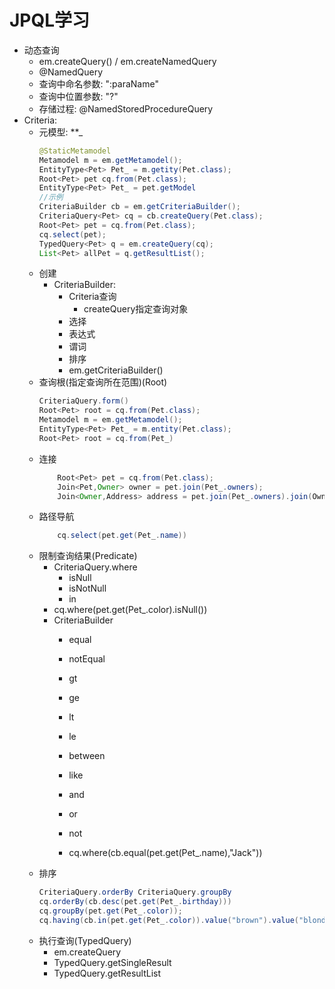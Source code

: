 # JPQL学习
- 动态查询
    - em.createQuery() / em.createNamedQuery
    - @NamedQuery
    - 查询中命名参数: ":paraName"
    - 查询中位置参数: "?"
    - 存储过程: @NamedStoredProcedureQuery
- Criteria:
    - 元模型: **_
        ```java
        @StaticMetamodel
        Metamodel m = em.getMetamodel();
        EntityType<Pet> Pet_ = m.getity(Pet.class);
        Root<Pet> pet cq.from(Pet.class);
        EntityType<Pet> Pet_ = pet.getModel
        //示例
        CriteriaBuilder cb = em.getCriteriaBuilder();
        CriteriaQuery<Pet> cq = cb.createQuery(Pet.class);
        Root<Pet> pet = cq.from(Pet.class);
        cq.select(pet);
        TypedQuery<Pet> q = em.createQuery(cq);
        List<Pet> allPet = q.getResultList();
        ```
    - 创建
        - CriteriaBuilder:
            - Criteria查询
              - createQuery指定查询对象
            - 选择
            - 表达式
            - 谓词
            - 排序
            - em.getCriteriaBuilder()
    - 查询根(指定查询所在范围)(Root)
        ```java
        CriteriaQuery.form()
        Root<Pet> root = cq.from(Pet.class);
        Metamodel m = em.getMetamodel();
        EntityType<Pet> Pet_ = m.entity(Pet.class);
        Root<Pet> root = cq.from(Pet_)
        ```
    - 连接
        ```java
            Root<Pet> pet = cq.from(Pet.class);
            Join<Pet,Owner> owner = pet.join(Pet_.owners); 
            Join<Owner,Address> address = pet.join(Pet_.owners).join(Owner_.address);
        ```
    - 路径导航
        ```java
            cq.select(pet.get(Pet_.name))
        ```
    - 限制查询结果(Predicate)
        - CriteriaQuery.where
            - isNull
            - isNotNull
            - in
        - cq.where(pet.get(Pet_.color).isNull())
        - CriteriaBuilder
            - equal
            - notEqual
            - gt
            - ge
            - lt
            - le
            - between
            - like
        
            - and
            - or
            - not
            
          - cq.where(cb.equal(pet.get(Pet_.name),"Jack"))
    - 排序
        ```java
        CriteriaQuery.orderBy CriteriaQuery.groupBy
        cq.orderBy(cb.desc(pet.get(Pet_.birthday)))
        cq.groupBy(pet.get(Pet_.color));
        cq.having(cb.in(pet.get(Pet_.color)).value("brown").value("blonde"));
        ```
    - 执行查询(TypedQuery)
        - em.createQuery
        - TypedQuery<T>.getSingleResult
        - TypedQuery<T>.getResultList